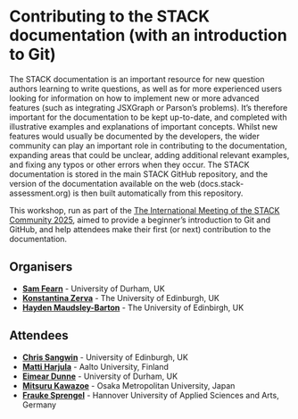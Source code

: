 # Contributing to the STACK documentation (with an introduction to Git) #

The STACK documentation is an important resource for new question authors learning to write questions, as well as for more experienced users looking for information on how to implement new or more advanced features (such as integrating JSXGraph or Parson’s problems). It’s therefore important for the documentation to be kept up-to-date, and completed with illustrative examples and explanations of important concepts. Whilst new features would usually be documented by the developers, the wider community can play an important role in contributing to the documentation, expanding areas that could be unclear, adding additional relevant examples, and fixing any typos or other errors when they occur. The STACK documentation is stored in the main STACK GitHub repository, and the version of the documentation available on the web (docs.stack-assessment.org) is then built automatically from this repository.

This workshop, run as part of the [The International Meeting of the STACK Community 2025](https://sites.google.com/view/stack2025/), aimed to provide a beginner’s introduction to Git and GitHub, and help attendees make their first (or next) contribution to the documentation.

## Organisers

* [**Sam Fearn**](mailto:s.m.fearn@durham.ac.uk) - University of Durham, UK
* [**Konstantina Zerva**](mailto:k.zerva@ed.ac.uk) - The University of Edinburgh, UK
* [**Hayden Maudsley-Barton**](mailto:Hayden.Maudsley-Barton@ed.ac.uk) - The University of Edinbirgh, UK

## Attendees

* [**Chris Sangwin**](mailto:C.J.Sangwin@ed.ac.uk) - University of Edinburgh, UK
* [**Matti Harjula**](mailto:matti.harjula@aalto.fi) - Aalto University, Finland
* [**Eimear Dunne**](mailto:eimear.dunne@durham.ac.uk) - University of Durham, UK
* [**Mitsuru Kawazoe**](mailto:kawazoe@omu.ac.jp) - Osaka Metropolitan University, Japan
* [**Frauke Sprengel**](mailto:frauke.sprengel@hs-hannover.de) - Hannover University of Applied Sciences and Arts, Germany
